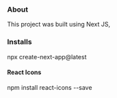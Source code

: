 ### About

This project was built using Next JS,



### Installs
npx create-next-app@latest

#### React Icons
npm install react-icons --save

